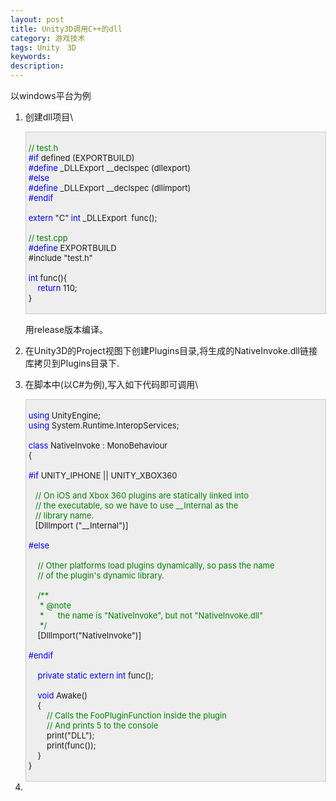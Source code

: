 ```yaml
---
layout: post
title: Unity3D调用C++的dll
category: 游戏技术
tags: Unity　3D
keywords: 
description: 
---
```


以windows平台为例

1.  创建dll项目\
    <div
    style="border-right:#cccccc 1px solid;padding-right:5px;border-top:#cccccc 1px solid;padding-left:4px;font-size:13px;padding-bottom:4px;border-left:#cccccc 1px solid;width:98%;word-break:break-all;padding-top:4px;border-bottom:#cccccc 1px solid;background-color:#eeeeee;">

    <span style="color:#008000;">//</span><span
    style="color:#008000;"> test.h</span><span style="color:#008000;">\
     </span><span
    style="color:#0000ff;">\#if</span> defined (EXPORTBUILD)\
     <span
    style="color:#0000ff;">\#define</span> \_DLLExport \_\_declspec (dllexport)\
     <span style="color:#0000ff;">\#else</span>\
     <span
    style="color:#0000ff;">\#define</span> \_DLLExport \_\_declspec (dllimport)\
     <span style="color:#0000ff;">\#endif</span>\
    \
     <span style="color:#0000ff;">extern</span> "C" <span
    style="color:#0000ff;">int</span> \_DLLExport  func();\
    \
     <span style="color:#008000;">//</span><span
    style="color:#008000;"> test.cpp</span><span
    style="color:#008000;">\
     </span><span style="color:#0000ff;">\#define</span> EXPORTBUILD\
     \#include "test.h"\
    \
     <span style="color:#0000ff;">int</span> func(){\
         <span style="color:#0000ff;">return</span> 110;\
     }

    </div>

    用release版本编译。
2.  在Unity3D的Project视图下创建Plugins目录,将生成的NativeInvoke.dll链接库拷贝到Plugins目录下.
3.  在脚本中(以C\#为例),写入如下代码即可调用\
    <div
    style="border-right:#cccccc 1px solid;padding-right:5px;border-top:#cccccc 1px solid;padding-left:4px;font-size:13px;padding-bottom:4px;border-left:#cccccc 1px solid;width:98%;word-break:break-all;padding-top:4px;border-bottom:#cccccc 1px solid;background-color:#eeeeee;">

    <span style="color:#0000ff;">using</span> UnityEngine;\
     <span
    style="color:#0000ff;">using</span> System.Runtime.InteropServices;\
    \
     <span
    style="color:#0000ff;">class</span> NativeInvoke : MonoBehaviour\
     {\
    \
     <span
    style="color:#0000ff;">\#if</span> UNITY\_IPHONE || UNITY\_XBOX360\
    \
        <span style="color:#008000;">//</span><span
    style="color:#008000;"> On iOS and Xbox 360 plugins are statically linked into\
        </span><span style="color:#008000;">//</span><span
    style="color:#008000;"> the executable, so we have to use \_\_Internal as the\
        </span><span style="color:#008000;">//</span><span
    style="color:#008000;"> library name.</span><span
    style="color:#008000;">\
     </span>   [DllImport ("\_\_Internal")]\
    \
     <span style="color:#0000ff;">\#else</span>\
    \
         <span style="color:#008000;">//</span><span
    style="color:#008000;"> Other platforms load plugins dynamically, so pass the name\
         </span><span style="color:#008000;">//</span><span
    style="color:#008000;"> of the plugin's dynamic library.</span><span
    style="color:#008000;">\
     </span>\
         <span style="color:#008000;">/\*</span><span
    style="color:#008000;">\*\
          \* @note\
          \*      the name is "NativeInvoke", but not "NativeInvoke.dll"\
          </span><span style="color:#008000;">\*/</span>\
         [DllImport("NativeInvoke")]\
    \
     <span style="color:#0000ff;">\#endif</span>\
    \
         <span style="color:#0000ff;">private</span> <span
    style="color:#0000ff;">static</span> <span
    style="color:#0000ff;">extern</span> <span
    style="color:#0000ff;">int</span> func();\
    \
         <span style="color:#0000ff;">void</span> Awake()\
         {\
             <span style="color:#008000;">//</span><span
    style="color:#008000;"> Calls the FooPluginFunction inside the plugin\
             </span><span style="color:#008000;">//</span><span
    style="color:#008000;"> And prints 5 to the console</span><span
    style="color:#008000;">\
     </span>        print("DLL");\
             print(func());\
         }\
     }

    </div>

4.  





